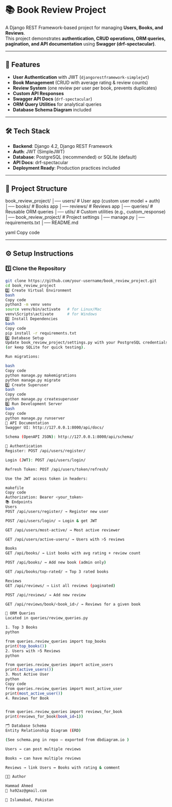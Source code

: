 # 📚 Book Review Project

A Django REST Framework-based project for managing **Users, Books, and Reviews**.  
This project demonstrates **authentication, CRUD operations, ORM queries, pagination, and API documentation** using **Swagger (drf-spectacular)**.

---

## 🚀 Features
- **User Authentication** with JWT (`djangorestframework-simplejwt`)
- **Book Management** (CRUD with average rating & review counts)
- **Review System** (one review per user per book, prevents duplicates)
- **Custom API Responses**
- **Swagger API Docs** (`drf-spectacular`)
- **ORM Query Utilities** for analytical queries
- **Database Schema Diagram** included

---

## 🛠️ Tech Stack
- **Backend**: Django 4.2, Django REST Framework
- **Auth**: JWT (SimpleJWT)
- **Database**: PostgreSQL (recommended) or SQLite (default)
- **API Docs**: drf-spectacular
- **Deployment Ready**: Production practices included

---

## 📂 Project Structure
book_review_project/
│── users/ # User app (custom user model + auth)
│── books/ # Books app
│── reviews/ # Reviews app
│── queries/ # Reusable ORM queries
│── utils/ # Custom utilities (e.g., custom_response)
│── book_review_project/ # Project settings
│── manage.py
│── requirements.txt
│── README.md

yaml
Copy code

---

## ⚙️ Setup Instructions

### 1️⃣ Clone the Repository
```bash
git clone https://github.com/your-username/book_review_project.git
cd book_review_project
2️⃣ Create Virtual Environment
bash
Copy code
python3 -m venv venv
source venv/bin/activate   # for Linux/Mac
venv\Scripts\activate      # for Windows
3️⃣ Install Dependencies
bash
Copy code
pip install -r requirements.txt
4️⃣ Database Setup
Update book_review_project/settings.py with your PostgreSQL credentials
(or keep SQLite for quick testing).

Run migrations:

bash
Copy code
python manage.py makemigrations
python manage.py migrate
5️⃣ Create Superuser
bash
Copy code
python manage.py createsuperuser
6️⃣ Run Development Server
bash
Copy code
python manage.py runserver
📖 API Documentation
Swagger UI: http://127.0.0.1:8000/api/docs/

Schema (OpenAPI JSON): http://127.0.0.1:8000/api/schema/

🔑 Authentication
Register: POST /api/users/register/

Login (JWT): POST /api/users/login/

Refresh Token: POST /api/users/token/refresh/

Use the JWT access token in headers:

makefile
Copy code
Authorization: Bearer <your_token>
📚 Endpoints
Users
POST /api/users/register/ → Register new user

POST /api/users/login/ → Login & get JWT

GET /api/users/most-active/ → Most active reviewer

GET /api/users/active-users/ → Users with >5 reviews

Books
GET /api/books/ → List books with avg rating + review count

POST /api/books/ → Add new book (admin only)

GET /api/books/top-rated/ → Top 3 rated books

Reviews
GET /api/reviews/ → List all reviews (paginated)

POST /api/reviews/ → Add new review

GET /api/reviews/book/<book_id>/ → Reviews for a given book

📝 ORM Queries
Located in queries/review_queries.py

1. Top 3 Books
python

from queries.review_queries import top_books
print(top_books())
2. Users with >5 Reviews
python

from queries.review_queries import active_users
print(active_users())
3. Most Active User
python
Copy code
from queries.review_queries import most_active_user
print(most_active_user())
4. Reviews for Book


from queries.review_queries import reviews_for_book
print(reviews_for_book(book_id=1))

🗂️ Database Schema
Entity Relationship Diagram (ERD)

(See schema.png in repo — exported from dbdiagram.io )

Users → can post multiple reviews

Books → can have multiple reviews

Reviews → link Users ↔ Books with rating & comment

🧑‍💻 Author

Hammad Ahmed
📧 ha92az@gmail.com

📍 Islamabad, Pakistan
